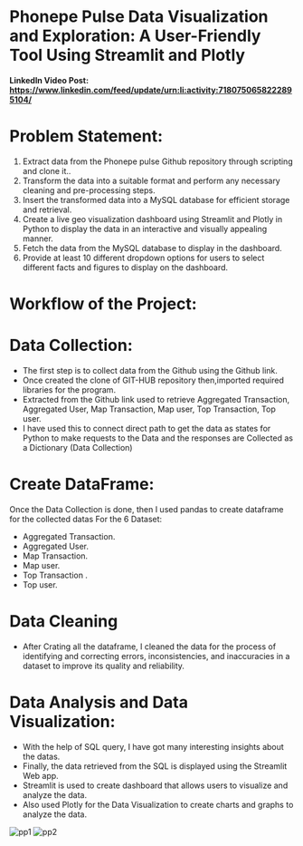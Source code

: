 # Phonepe Pulse Data Visualization and Exploration: A User-Friendly Tool Using Streamlit and Plotly
**LinkedIn Video Post: https://www.linkedin.com/feed/update/urn:li:activity:7180750658222895104/**
# Problem Statement:
1. Extract data from the Phonepe pulse Github repository through scripting and
clone it..
2. Transform the data into a suitable format and perform any necessary cleaning
and pre-processing steps.
3. Insert the transformed data into a MySQL database for efficient storage and
retrieval.
4. Create a live geo visualization dashboard using Streamlit and Plotly in Python
to display the data in an interactive and visually appealing manner.
5. Fetch the data from the MySQL database to display in the dashboard.
6. Provide at least 10 different dropdown options for users to select different
facts and figures to display on the dashboard.


# Workflow of the Project:

# Data Collection:

- The first step is to collect data from the Github using the Github link. 
- Once created the clone of GIT-HUB repository then,imported required libraries for the program.
- Extracted from the Github link used to retrieve Aggregated Transaction, Aggregated User, Map Transaction, Map user, Top Transaction, Top user. 
-  I have used this to connect direct path to get the data as states for Python to make requests
to the Data and the responses are Collected as a Dictionary (Data Collection)

# Create DataFrame:

Once the Data Collection is done, then I used pandas to create dataframe for the collected datas
For the 6 Dataset:

- Aggregated Transaction.
- Aggregated User.
- Map Transaction.
- Map user.
- Top Transaction .
- Top user.

# Data Cleaning
- After Crating all the dataframe, I cleaned the data for the process of identifying and correcting errors, inconsistencies,
and inaccuracies in a dataset to improve its quality and reliability. 

# Data Analysis and Data Visualization:

- With the help of SQL query, I have got many interesting insights about the datas.
- Finally, the data retrieved from the SQL is displayed using the Streamlit Web app. 
- Streamlit is used to create dashboard that allows users to visualize and analyze the data.
- Also used Plotly for the Data Visualization to create charts and graphs to analyze the data.

![pp1](https://github.com/Lavan1999/Project-2_PhonepePulse/assets/152668558/1e735c33-a50b-40b5-a49f-5a25078c8e2e)
![pp2](https://github.com/Lavan1999/Project-2_PhonepePulse/assets/152668558/71e63ac0-838e-4317-aa51-e9bebf31780d)

